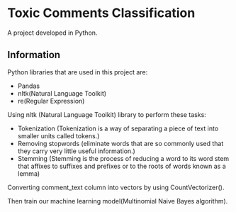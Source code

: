 # Toxic Comments Classification
A project developed in Python.

## Information

Python libraries that are used in this project are:
* Pandas
* nltk(Natural Language Toolkit)
* re(Regular Expression)

Using nltk (Natural Language Toolkit) library to perform these tasks:
* Tokenization (Tokenization is a way of separating a piece of text into smaller units called tokens.)
* Removing stopwords (eliminate words that are so commonly used that they carry very little useful information.)
* Stemming (Stemming is the process of reducing a word to its word stem that affixes to suffixes and prefixes or to the roots of words known as a lemma)


Converting comment_text column into vectors by using CountVectorizer().

Then train our machine learning model(Multinomial Naive Bayes algorithm).
